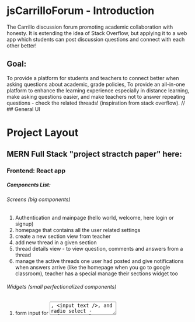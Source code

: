 # jsCarrilloForum - Introduction
The Carrillo discussion forum promoting academic collaboration with honesty. It is extending the idea of Stack Overflow, but applying it to a web app which students can post discussion questions and connect with each other better! 
## Goal: 
To provide a platform for students and teachers to connect better when asking questions about academic, grade policies, 
To provide an all-in-one platform to enhance the learning experience especially in distance learning, make asking questions easier, and make teachers not to answer repeating questions - check the related threads! (inspiration from stack overflow). 
// ## General UI

#
# Project Layout
## MERN Full Stack "project stractch paper" here: 
### Frontend: React app
##### Components List: 
###### Screens (big components)
1. Authentication and mainpage (hello world, welcome, here login or signup)
2. homepage that contains all the user related settings
3. create a new section view from teacher
4. add new thread in a given section
5. thread details view - to view question, comments and answers from a thread
6. manage the active threads one user had posted and give notifications when answers arrive (like the homepage when you go to google classroom), teacher has a special manage their sections widget too
###### Widgets (small perfectionalized components)
1. form input for <textarea />, <input text />, and radio select - refer to google form's style
2. thread / section widget where json list can be passed in (thread, section manage view is the same style / component)


### Backend: Express module
#####    Here is the backend project layout: 
index.js is the main file which extends the routers\
###### Folders: 
routers : for containing express routers\
1. user authentication required routers that needs to extend auth middlewares
2. routers to fetch - some auth required (fetch.js)
3. to post - all auth required (posts.js)

#####    URL Formats
/ : the url that returns the entire react app to the user\
/api/... : to fetch data from mongodb\
/posts/... : to post data\
